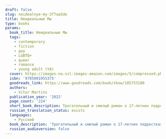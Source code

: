```yaml
---
draft: false
slug: neidealnye-my-3f7aa5de
title: Неидеальные Мы
type: books
params:
  book_title: Неидеальные Мы
  tags:
    - contemporary
    - fiction
    - gay
    - LGBTQ+
    - queer
    - romance
    - young adult (YA)
  cover: https://images-na.ssl-images-amazon.com/images/S/compressed.photo.goodreads.com/books/1681151527i/105753180.jpg
  isbn: '9785001955375'
  goodreads_link: https://www.goodreads.com/book/show/105753180
  authors:
    - Vitor Martins
  publication_year: '2022'
  page_count: '224'
  short_book_description: Трогательный и смелый роман о 17-летних подростках, который помогает принять себя и свои недостатки и ощутить, как искренняя любовь меняет жизнь к лучшему.Весь учебный год Фелипе с нетерпением...
  russian_translation_status: exists
  languages:
    - Русский
  book_description: 'Трогательный и смелый роман о 17-летних подростках, который помогает принять себя и свои недостатки и ощутить, как искренняя любовь меняет жизнь к лучшему.Весь учебный год Фелипе с нетерпением ждет каникул, чтобы наконец отдохнуть от одноклассников, которые травят его из-за лишнего веса. Планы устроить сериальный марафон рушатся, когда мама внезапно сообщает, что их сосед Кайо проведет с ними следующие 15 дней. Фелипе в ужасе, потому что: а) свою комнату он делил разве что с тетушкой; б) Фелипе и Кайо в детстве были близкими друзьями, но потом все резко изменилось, и теперь они даже здороваются редко. Предстоящие дни вызывают ураган чувств, заставляя Фелипе с головой погрузиться в свои комплексы и страхи. Но, может, ему удастся набраться храбрости именно сейчас?Для кого эта книгаДля поклонников Рейнбоу Рауэлл, Рейчел Липпинкотт, Дэвида Левитана и Адама Сильвера.Для тех, кто любит трогательные и добрые романы с любовной линией в центре сюжета.Для поклонников книг Young Adult и тех, кто не пропускает бестселлеры.Для тех, кому понравились книги «Всем парням, которых я любила» Дженни Хан и «Красный, белый и королевский синий» Кейси Маккуистон.'
  russian_audioversion: false
---
```

